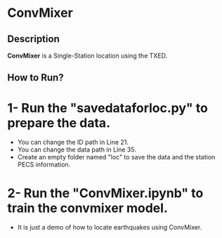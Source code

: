 # ConvMixer

## Description

**ConvMixer** is a Single-Station location using the TXED.

## How to Run?
# 1- Run the "savedataforloc.py" to prepare the data.
* You can change the ID path in Line 21.
* You can change the data path in Line 35.
* Create an empty folder named "loc" to save the data and the station PECS information.

# 2- Run the "ConvMixer.ipynb" to train the convmixer model.
* It is just a demo of how to locate earthquakes using ConvMixer.






